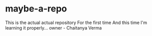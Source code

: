 # maybe-a-repo
This is the actual actual repository For the first time And this time I'm learning it properly...
owner - Chaitanya Verma
